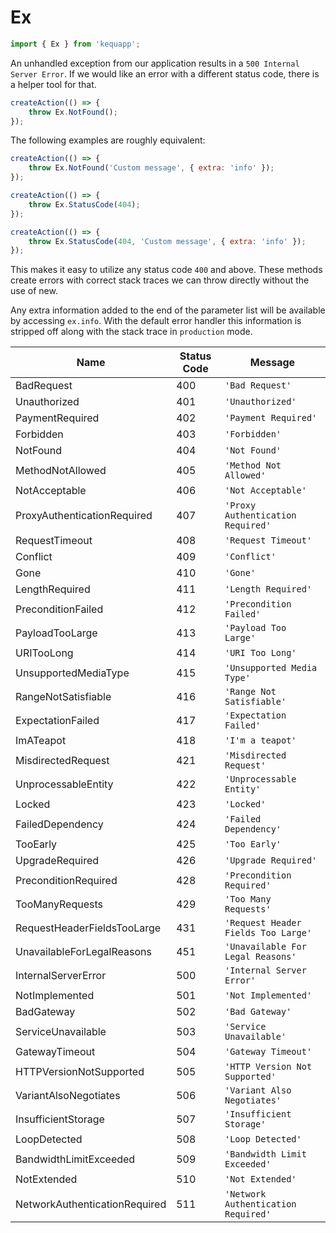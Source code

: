 # Ex

```javascript
import { Ex } from 'kequapp';
```

An unhandled exception from our application results in a `500 Internal Server Error`. If we would like an error with a different status code, there is a helper tool for that.

```javascript
createAction(() => {
    throw Ex.NotFound();
});
```

The following examples are roughly equivalent:

```javascript
createAction(() => {
    throw Ex.NotFound('Custom message', { extra: 'info' });
});
```

```javascript
createAction(() => {
    throw Ex.StatusCode(404);
});
```

```javascript
createAction(() => {
    throw Ex.StatusCode(404, 'Custom message', { extra: 'info' });
});
```

This makes it easy to utilize any status code `400` and above. These methods create errors with correct stack traces we can throw directly without the use of new.

Any extra information added to the end of the parameter list will be available by accessing `ex.info`. With the default error handler this information is stripped off along with the stack trace in `production` mode.

| Name | Status Code | Message |
| ---- | ---- | ---- |
| BadRequest | 400 | `'Bad Request'` |
| Unauthorized | 401 | `'Unauthorized'` |
| PaymentRequired | 402 | `'Payment Required'` |
| Forbidden | 403 | `'Forbidden'` |
| NotFound | 404 | `'Not Found'` |
| MethodNotAllowed | 405 | `'Method Not Allowed'` |
| NotAcceptable | 406 | `'Not Acceptable'` |
| ProxyAuthenticationRequired | 407 | `'Proxy Authentication Required'` |
| RequestTimeout | 408 | `'Request Timeout'` |
| Conflict | 409 | `'Conflict'` |
| Gone | 410 | `'Gone'` |
| LengthRequired | 411 | `'Length Required'` |
| PreconditionFailed | 412 | `'Precondition Failed'` |
| PayloadTooLarge | 413 | `'Payload Too Large'` |
| URITooLong | 414 | `'URI Too Long'` |
| UnsupportedMediaType | 415 | `'Unsupported Media Type'` |
| RangeNotSatisfiable | 416 | `'Range Not Satisfiable'` |
| ExpectationFailed | 417 | `'Expectation Failed'` |
| ImATeapot | 418 | `'I'm a teapot'` |
| MisdirectedRequest | 421 | `'Misdirected Request'` |
| UnprocessableEntity | 422 | `'Unprocessable Entity'` |
| Locked | 423 | `'Locked'` |
| FailedDependency | 424 | `'Failed Dependency'` |
| TooEarly | 425 | `'Too Early'` |
| UpgradeRequired | 426 | `'Upgrade Required'` |
| PreconditionRequired | 428 | `'Precondition Required'` |
| TooManyRequests | 429 | `'Too Many Requests'` |
| RequestHeaderFieldsTooLarge | 431 | `'Request Header Fields Too Large'` |
| UnavailableForLegalReasons | 451 | `'Unavailable For Legal Reasons'` |
| InternalServerError | 500 | `'Internal Server Error'` |
| NotImplemented | 501 | `'Not Implemented'` |
| BadGateway | 502 | `'Bad Gateway'` |
| ServiceUnavailable | 503 | `'Service Unavailable'` |
| GatewayTimeout | 504 | `'Gateway Timeout'` |
| HTTPVersionNotSupported | 505 | `'HTTP Version Not Supported'` |
| VariantAlsoNegotiates | 506 | `'Variant Also Negotiates'` |
| InsufficientStorage | 507 | `'Insufficient Storage'` |
| LoopDetected | 508 | `'Loop Detected'` |
| BandwidthLimitExceeded | 509 | `'Bandwidth Limit Exceeded'` |
| NotExtended | 510 | `'Not Extended'` |
| NetworkAuthenticationRequired | 511 | `'Network Authentication Required'` |
